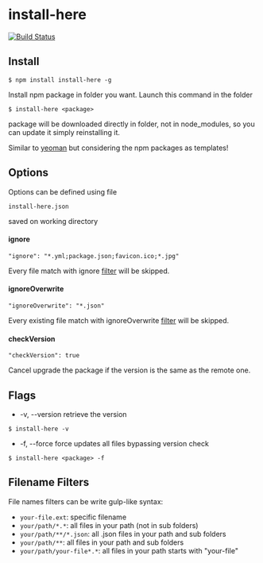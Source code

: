 # install-here
[![Build Status](https://travis-ci.org/leolmi/install-here.svg)](https://travis-ci.org/leolmi/install-here)

## Install
```
$ npm install install-here -g
``` 

Install npm package in folder you want. Launch this command in the folder 
```
$ install-here <package>
```
package will be downloaded directly in folder, not in node_modules, 
so you can update it simply reinstalling it.

Similar to [yeoman](http://yeoman.io/) but considering the npm packages as templates!

## Options
Options can be defined using file
```
install-here.json
```
saved on working directory

#### ignore
```
"ignore": "*.yml;package.json;favicon.ico;*.jpg"
```
Every file match with ignore [filter](#filename-filters) will be skipped.

#### ignoreOverwrite
```
"ignoreOverwrite": "*.json"
```
Every existing file match with ignoreOverwrite [filter](#filename-filters) will be skipped.

#### checkVersion
```
"checkVersion": true
```
Cancel upgrade the package if the version is the same as the remote one.

## Flags

- -v, --version
retrieve the version
```
$ install-here -v
```

- -f, --force
force updates all files bypassing version check
```
$ install-here <package> -f
```

## Filename Filters

File names filters can be write gulp-like syntax:
- `your-file.ext`: specific filename
- `your/path/*.*`: all files in your path (not in sub folders)
- `your/path/**/*.json`: all .json files in your path and sub folders
- `your/path/**`: all files in your path and sub folders
- `your/path/your-file*.*`: all files in your path starts with "your-file"  